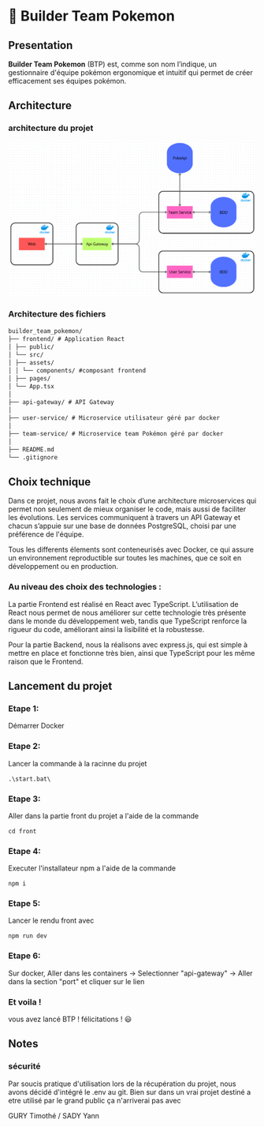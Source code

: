 # 🦖 Builder Team Pokemon

## Presentation

**Builder Team Pokemon** (BTP) est, comme son nom l’indique, un gestionnaire d'équipe pokémon ergonomique et intuitif qui permet de créer efficacement ses équipes pokémon.

## Architecture

### architecture du projet

![alt text](images/architecture.png)

### Architecture des fichiers

```
builder_team_pokemon/
├── frontend/ # Application React
│ ├── public/
│ └── src/
│ ├── assets/
│ │ └── components/ #composant frontend
│ ├── pages/
│ └── App.tsx
│
├── api-gateway/ # API Gateway
│
├── user-service/ # Microservice utilisateur géré par docker
│
├── team-service/ # Microservice team Pokémon géré par docker
│
├── README.md
└── .gitignore
```

## Choix technique

Dans ce projet, nous avons fait le choix d’une architecture microservices qui permet non seulement de mieux organiser le code, mais aussi de faciliter les évolutions.
Les services communiquent à travers un API Gateway et chacun s’appuie sur une base de données PostgreSQL, choisi par une préférence de l'équipe.

Tous les differents élements sont conteneurisés avec Docker, ce qui assure un environnement reproductible sur toutes les machines, que ce soit en développement ou en production.

### Au niveau des choix des technologies :

La partie Frontend est réalisé en React avec TypeScript. L’utilisation de React nous permet de nous améliorer sur cette technologie très présente dans le monde du développement web, tandis que TypeScript renforce la rigueur du code, améliorant ainsi la lisibilité et la robustesse.

Pour la partie Backend, nous la réalisons avec express.js, qui est simple à mettre en place et fonctionne très bien, ainsi que
TypeScript pour les même raison que le Frontend.

## Lancement du projet

### Etape 1:

Démarrer Docker

### Etape 2:

Lancer la commande à la racinne du projet

```
.\start.bat\
```

### Etape 3:

Aller dans la partie front du projet a l'aide de la commande

```
cd front
```

### Etape 4:

Executer l'installateur npm a l'aide de la commande

```
npm i
```

### Etape 5:

Lancer le rendu front avec

```
npm run dev
```

### Etape 6:

Sur docker, Aller dans les containers -> Selectionner "api-gateway" -> Aller dans la section "port" et cliquer sur le lien

### Et voila !

vous avez lancé BTP ! félicitations ! :smiley:

## Notes

### sécurité

Par soucis pratique d'utilisation lors de la récupération du projet, nous avons décidé d'intégré le .env au git. Bien sur dans un vrai projet destiné a etre utilisé par le grand public ça n'arriverai pas avec

GURY Timothé / SADY Yann
